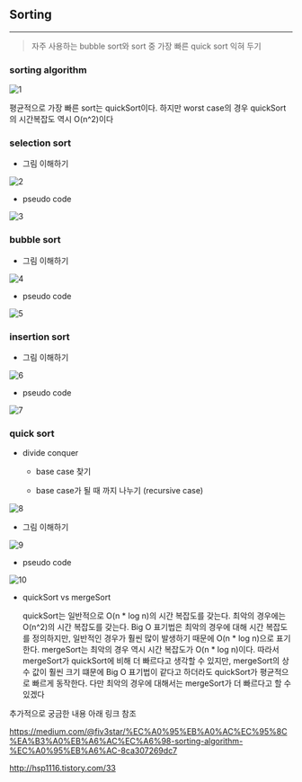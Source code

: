 ## Sorting
---

> 자주 사용하는 bubble sort와 sort 중 가장 빠른 quick sort 익혀 두기


### sorting algorithm

![1](./1.png)

평균적으로 가장 빠른 sort는 quickSort이다. 하지만 worst case의 경우 quickSort의 시간복잡도 역시 O(n^2)이다

### selection sort

* 그림 이해하기

![2](./2.png)

* pseudo code

![3](./3.png)

### bubble sort

* 그림 이해하기

![4](./4.png)

* pseudo code

![5](./5.png)

### insertion sort

* 그림 이해하기

![6](./6.png)

* pseudo code

![7](./7.png)

### quick sort

* divide conquer

  - base case 찾기

  - base case가 될 때 까지 나누기 (recursive case)

![8](./8.png)

* 그림 이해하기

![9](./9.png)

*  pseudo code

![10](./10.png)

* quickSort vs mergeSort

  quickSort는 일반적으로 O(n * log n)의 시간 복잡도를 갖는다. 최악의 경우에는 O(n^2)의 시간 복잡도를 갖는다. Big O 표기법은 최악의 경우에 대해 시간 복잡도를 정의하지만, 일반적인 경우가 훨씬 많이 발생하기 때문에 O(n * log n)으로 표기한다. mergeSort는 최악의 경우 역시 시간 복잡도가 O(n * log n)이다. 따라서 mergeSort가 quickSort에 비해 더 빠르다고 생각할 수 있지만, mergeSort의 상수 값이 훨씬 크기 떄문에 Big O 표기법이 같다고 하더라도 quickSort가 평균적으로 빠르게 동작한다. 다만 최악의 경우에 대해서는 mergeSort가 더 빠르다고 할 수 있겠다

추가적으로 궁금한 내용 아래 링크 참조

https://medium.com/@fiv3star/%EC%A0%95%EB%A0%AC%EC%95%8C%EA%B3%A0%EB%A6%AC%EC%A6%98-sorting-algorithm-%EC%A0%95%EB%A6%AC-8ca307269dc7


http://hsp1116.tistory.com/33
